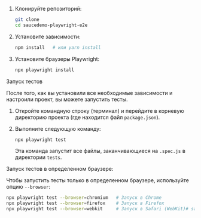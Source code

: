1.  Клонируйте репозиторий:

    ```bash
    git clone
    cd saucedemo-playwright-e2e

2.  Установите зависимости:

    ```bash
    npm install   # или yarn install
    ```

3.  Установите браузеры Playwright:

    ```bash
    npx playwright install
    ```

Запуск тестов

После того, как вы установили все необходимые зависимости и настроили проект, вы можете запустить тесты.
1.  Откройте командную строку (терминал) и перейдите в корневую директорию проекта (где находится файл `package.json`).
2.  Выполните следующую команду:

    ```bash
    npx playwright test
    ```

    Эта команда запустит все файлы, заканчивающиеся на `.spec.js` в директории `tests`. 

Запуск тестов в определенном браузере:

Чтобы запустить тесты только в определенном браузере, используйте опцию `--browser`:

```bash
npx playwright test --browser=chromium   # Запуск в Chrome
npx playwright test --browser=firefox    # Запуск в Firefox
npx playwright test --browser=webkit     # Запуск в Safari (WebKit)# saucedemo-playwright-e2e
